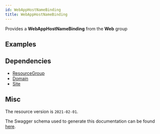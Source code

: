 ```yaml
---
id: WebAppHostNameBinding
title: WebAppHostNameBinding
---
```

Provides a **WebAppHostNameBinding** from the **Web** group
## Examples
## Dependencies
- [ResourceGroup](../Resources/ResourceGroup.md)
- [Domain](../DomainRegistration/Domain.md)
- [Site](../Web/Site.md)
## Misc
The resource version is `2021-02-01`.

The Swagger schema used to generate this documentation can be found [here](https://github.com/Azure/azure-rest-api-specs/tree/main/specification/web/resource-manager/Microsoft.Web/stable/2021-02-01/WebApps.json).
